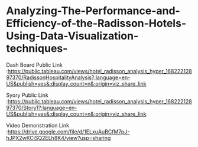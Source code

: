 # Analyzing-The-Performance-and-Efficiency-of-the-Radisson-Hotels-Using-Data-Visualization-techniques-


Dash Board Public Link :https://public.tableau.com/views/hotel_radisson_analysis_hyper_16822212897370/RadissonHospitalityAnalysis?:language=en-US&publish=yes&:display_count=n&:origin=viz_share_link

Syory Public Link :https://public.tableau.com/views/hotel_radisson_analysis_hyper_16822212897370/Story1?:language=en-US&publish=yes&:display_count=n&:origin=viz_share_link

Video Demonstration Link :https://drive.google.com/file/d/1ELxuAuBCfM7pJ-hJPX2wKCiSQ2ELh8K4/view?usp=sharing
